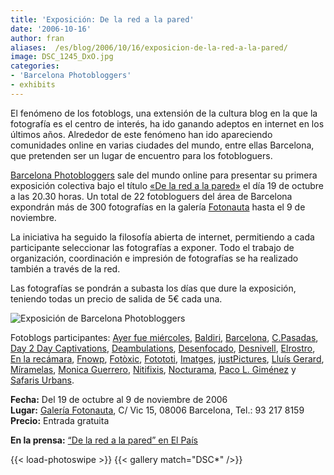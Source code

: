 ```yaml
---
title: 'Exposición: De la red a la pared'
date: '2006-10-16'
author: fran
aliases:  /es/blog/2006/10/16/exposicion-de-la-red-a-la-pared/
image: DSC_1245_DxO.jpg
categories:
- 'Barcelona Photobloggers'
- exhibits
---
```


El fenómeno de los fotoblogs, una extensión de la cultura blog en la que la fotografía es el centro de interés, ha ido ganando adeptos en internet en los últimos años. Alrededor de este fenómeno han ido apareciendo comunidades online en varias ciudades del mundo, entre ellas Barcelona, que pretenden ser un lugar de encuentro para los fotobloguers.

[Barcelona Photobloggers](http://barcelonaphotobloggers.org/) sale del mundo online para presentar su primera exposición colectiva bajo el título [«De la red a la pared»](http://web.mac.com/santiagogarces/iWeb/fotonautaesp/exposiciones/B6DFE02E-5489-4D82-834E-0189286E691C.html) el día 19 de octubre a las 20.30 horas. Un total de 22 fotobloguers del área de Barcelona expondrán más de 300 fotografías en la galería [Fotonauta](http://www.fotonauta.com/) hasta el 9 de noviembre.

La iniciativa ha seguido la filosofía abierta de internet, permitiendo a cada participante seleccionar las fotografías a exponer. Todo el trabajo de organización, coordinación e impresión de fotografías se ha realizado también a través de la red.

Las fotografías se pondrán a subasta los días que dure la exposición, teniendo todas un precio de salida de 5€ cada una.

<img alt="Exposición de Barcelona Photobloggers" src="/uploads/2016/02/exposicionbcnphotobloggers.jpg" class="aligncenter" />

Fotoblogs participantes: [Ayer fue miércoles](http://www.ayerfuemiercoles.com/), [Baldiri](http://www.baldiri.net/), [Barcelona](http://barcelona.visualblogging.com/), [C.Pasadas](http://www.fotocpasadas.blogspot.com/), [Day 2 Day Captivations](http://sebastian.yepes.in/), [Deambulations](http://papalimbo.my-expressions.com/), [Desenfocado](http://www.desenfocado.com/), [Desnivell](http://www.desnivell.com/), [Elrostro](http://www.elrostro.com/), [En la recámara](http://www.enlarecamara.com/), [Fnowp](http://www.fnowp.blogspot.com/), [Fotòxic](http://www.fotoxic.org/), [Fotototi](http://www.fotototi.blogspot.com/), [Imatges](http://www.imatges.net/), [justPictures](http://justpictures.inhubi.com/), [Lluís Gerard](http://www.lluisgerard.com/), [Míramelas](http://www.miramela.com/fotoblog/), [Monica Guerrero](http://monica-guerrero.blogspot.com/), [Nitifixis](http://www.nitifixis.com/), [Nocturama](http://www.marceloaurelio.com/nocturama/), [Paco L. Giménez](http://pacolopez.blogspot.com/) y [Safaris Urbans](http://safarisurbans.blogspot.com/).

**Fecha:** Del 19 de octubre al 9 de noviembre de 2006  
**Lugar:** [Galería Fotonauta](http://www.fotonauta.com/), C/ Vic 15, 08006 Barcelona, Tel.: 93 217 8159  
**Precio:** Entrada gratuita

**En la prensa:** [“De la red a la pared” en El País](/es/blog/2006/10/19/de-la-red-a-la-pared-en-el-pais/)

{{< load-photoswipe >}}
{{< gallery match="DSC*" />}}
